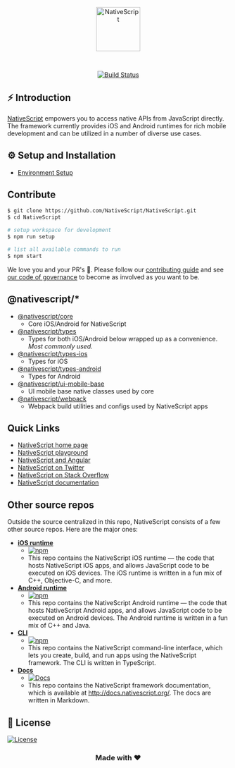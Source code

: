 <p align="center">
  <a href="http://www.nativescript.org">
    <img alt="NativeScript" src="https://d1lfyz5kwt8vu9.cloudfront.net/nativescript-logo-2021.png" width="100"/>
  </a>
</p>

<br />
<div align="center">

[![Build Status](https://travis-ci.org/NativeScript/NativeScript.svg?branch=master)](https://travis-ci.org/NativeScript/NativeScript)

</div>

## ⚡️ Introduction

[NativeScript](http://www.nativescript.org) empowers you to access native APIs from JavaScript directly. The framework currently provides iOS and Android runtimes for rich mobile development and can be utilized in a number of diverse use cases.

## ⚙️ Setup and Installation 

* [Environment Setup](https://docs.nativescript.org/environment-setup.html)

## Contribute

```bash
$ git clone https://github.com/NativeScript/NativeScript.git
$ cd NativeScript

# setup workspace for development
$ npm run setup

# list all available commands to run
$ npm start
```

We love you and your PR's 🤗. Please follow our [contributing guide](https://github.com/NativeScript/NativeScript/blob/master/tools/notes/CONTRIBUTING.md) and see [our code of governance](https://github.com/NativeScript/management/blob/master/nativescript-governance.md) to become as involved as you want to be.

## @nativescript/*

* [@nativescript/core](https://github.com/NativeScript/NativeScript/tree/master/packages/core)
  * Core iOS/Android for NativeScript
* [@nativescript/types](https://www.npmjs.com/package/@nativescript/types)
  * Types for both iOS/Android below wrapped up as a convenience. *Most commonly used.*
* [@nativescript/types-ios](https://github.com/NativeScript/NativeScript/tree/master/packages/types-ios)
  * Types for iOS
* [@nativescript/types-android](https://github.com/NativeScript/NativeScript/tree/master/packages/types-android)
  * Types for Android
* [@nativescript/ui-mobile-base](https://github.com/NativeScript/NativeScript/tree/master/packages/ui-mobile-base)
  * UI mobile base native classes used by core
* [@nativescript/webpack](https://github.com/NativeScript/NativeScript/tree/master/packages/webpack)
  * Webpack build utilities and configs used by NativeScript apps

## Quick Links

- [NativeScript home page](https://nativescript.org)
- [NativeScript playground](https://play.nativescript.org)
- [NativeScript and Angular](https://play.nativescript.org/?template=play-ng&tutorial=getting-started-ng)
- [NativeScript on Twitter](http://twitter.com/NativeScript)
- [NativeScript on Stack Overflow](http://stackoverflow.com/questions/tagged/nativescript)
- [NativeScript documentation](https://docs.nativescript.org/)

## Other source repos

Outside the source centralized in this repo, NativeScript consists of a few other source repos. Here are the major ones:

- **[iOS runtime](https://github.com/NativeScript/ns-v8ios-runtime)**
	- [![npm](https://img.shields.io/npm/dm/tns-ios.svg)](https://www.npmjs.com/package/@nativescript/ios) 
	- This repo contains the NativeScript iOS runtime — the code that hosts NativeScript iOS apps, and allows JavaScript code to be executed on iOS devices. The iOS runtime is written in a fun mix of C++, Objective-C, and more.
- **[Android runtime](https://github.com/NativeScript/android-runtime)**
	- [![npm](https://img.shields.io/npm/dm/tns-android.svg)](https://www.npmjs.com/package/tns-android) 
	- This repo contains the NativeScript Android runtime — the code that hosts NativeScript Android apps, and allows JavaScript code to be executed on Android devices. The Android runtime is written in a fun mix of C++ and Java.
- **[CLI](//github.com/NativeScript/nativescript-cli)**
	- [![npm](https://img.shields.io/npm/dm/nativescript.svg)](https://www.npmjs.com/package/nativescript) 
	- This repo contains the NativeScript command-line interface, which lets you create, build, and run apps using the NativeScript framework. The CLI is written in TypeScript.
- **[Docs](//github.com/NativeScript/docs-new)**
	- [![Docs](https://img.shields.io/badge/Docs-NativeScript-brightgreen)](https://docs.nativescript.org/)
	- This repo contains the NativeScript framework documentation, which is available at <http://docs.nativescript.org/>. The docs are written in Markdown.

## 📃️ License

[![License](https://img.shields.io/badge/License-MIT-blue.svg)](https://github.com/NativeScript/NativeScript/blob/master/LICENSE)


<h3 align="center">Made with ❤️</h3>
